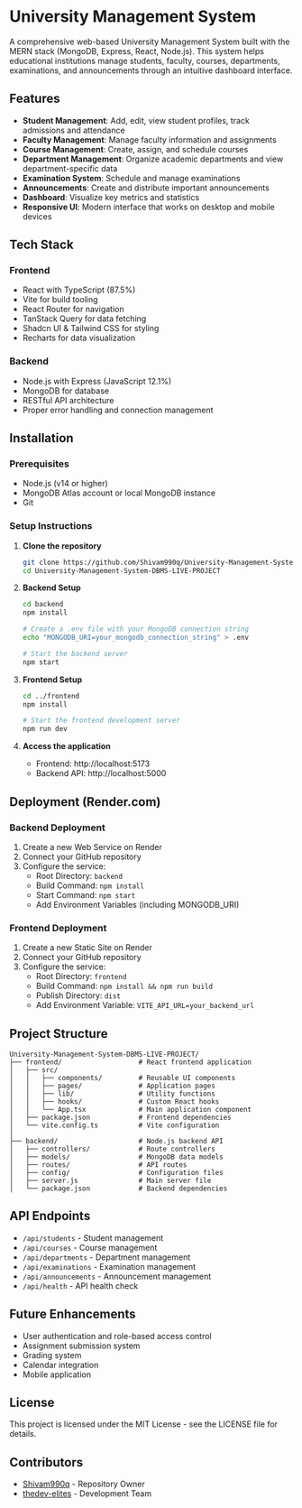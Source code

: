 # University Management System

A comprehensive web-based University Management System built with the MERN stack (MongoDB, Express, React, Node.js). This system helps educational institutions manage students, faculty, courses, departments, examinations, and announcements through an intuitive dashboard interface.

## Features

- **Student Management**: Add, edit, view student profiles, track admissions and attendance
- **Faculty Management**: Manage faculty information and assignments
- **Course Management**: Create, assign, and schedule courses
- **Department Management**: Organize academic departments and view department-specific data
- **Examination System**: Schedule and manage examinations
- **Announcements**: Create and distribute important announcements
- **Dashboard**: Visualize key metrics and statistics
- **Responsive UI**: Modern interface that works on desktop and mobile devices

## Tech Stack

### Frontend
- React with TypeScript (87.5%)
- Vite for build tooling
- React Router for navigation
- TanStack Query for data fetching
- Shadcn UI & Tailwind CSS for styling
- Recharts for data visualization

### Backend
- Node.js with Express (JavaScript 12.1%)
- MongoDB for database
- RESTful API architecture
- Proper error handling and connection management

## Installation

### Prerequisites
- Node.js (v14 or higher)
- MongoDB Atlas account or local MongoDB instance
- Git

### Setup Instructions

1. **Clone the repository**
   ```bash
   git clone https://github.com/Shivam990q/University-Management-System-DBMS-LIVE-PROJECT.git
   cd University-Management-System-DBMS-LIVE-PROJECT
   ```

2. **Backend Setup**
   ```bash
   cd backend
   npm install
   
   # Create a .env file with your MongoDB connection string
   echo "MONGODB_URI=your_mongodb_connection_string" > .env
   
   # Start the backend server
   npm start
   ```

3. **Frontend Setup**
   ```bash
   cd ../frontend
   npm install
   
   # Start the frontend development server
   npm run dev
   ```

4. **Access the application**
   - Frontend: http://localhost:5173
   - Backend API: http://localhost:5000

## Deployment (Render.com)

### Backend Deployment
1. Create a new Web Service on Render
2. Connect your GitHub repository
3. Configure the service:
   - Root Directory: `backend`
   - Build Command: `npm install`
   - Start Command: `npm start`
   - Add Environment Variables (including MONGODB_URI)

### Frontend Deployment
1. Create a new Static Site on Render
2. Connect your GitHub repository
3. Configure the service:
   - Root Directory: `frontend`
   - Build Command: `npm install && npm run build`
   - Publish Directory: `dist`
   - Add Environment Variable: `VITE_API_URL=your_backend_url`

## Project Structure

```
University-Management-System-DBMS-LIVE-PROJECT/
├── frontend/                   # React frontend application
│   ├── src/
│   │   ├── components/         # Reusable UI components
│   │   ├── pages/              # Application pages
│   │   ├── lib/                # Utility functions
│   │   ├── hooks/              # Custom React hooks
│   │   └── App.tsx             # Main application component
│   ├── package.json            # Frontend dependencies
│   └── vite.config.ts          # Vite configuration
│
├── backend/                    # Node.js backend API
│   ├── controllers/            # Route controllers
│   ├── models/                 # MongoDB data models
│   ├── routes/                 # API routes
│   ├── config/                 # Configuration files
│   ├── server.js               # Main server file
│   └── package.json            # Backend dependencies
```

## API Endpoints

- `/api/students` - Student management
- `/api/courses` - Course management
- `/api/departments` - Department management
- `/api/examinations` - Examination management
- `/api/announcements` - Announcement management
- `/api/health` - API health check

## Future Enhancements

- User authentication and role-based access control
- Assignment submission system
- Grading system
- Calendar integration
- Mobile application

## License

This project is licensed under the MIT License - see the LICENSE file for details.

## Contributors

- [Shivam990q](https://github.com/Shivam990q) - Repository Owner
- [thedev-elites](https://github.com/thedev-elites) - Development Team 
